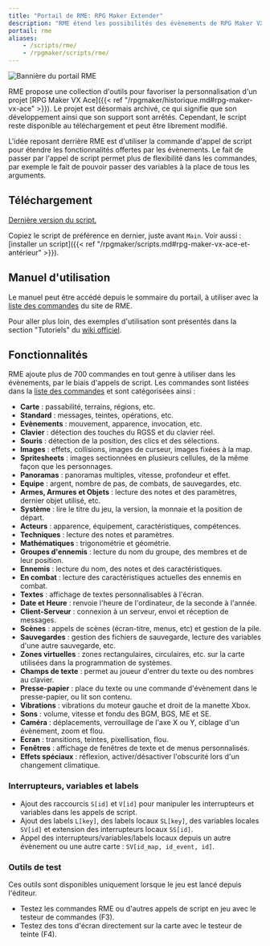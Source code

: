 ```yaml
---
title: "Portail de RME: RPG Maker Extender"
description: "RME étend les possibilités des évènements de RPG Maker VX Ace avec des outils pratiques et des centaines de nouvelles commandes."
portail: rme
aliases:
    - /scripts/rme/
    - /rpgmaker/scripts/rme/
---
```


![Bannière du portail RME](/rme/banniere.png)

RME propose une collection d'outils pour favoriser la personnalisation d'un projet [RPG Maker VX Ace]({{< ref "/rpgmaker/historique.md#rpg-maker-vx-ace" >}}). Le projet est désormais archivé, ce qui signifie que son développement ainsi que son support sont arrêtés. Cependant, le script reste disponible au téléchargement et peut être librement modifié.

L'idée reposant derrière RME est d'utiliser la commande d'appel de script pour étendre les fonctionnalités offertes par les évènements. Le fait de passer par l'appel de script permet plus de flexibilité dans les commandes, par exemple le fait de pouvoir passer des variables à la place de tous les arguments.

## Téléchargement

[Dernière version du script.](https://raw.githubusercontent.com/RMEx/RME/master/RME.rb)

Copiez le script de préférence en dernier, juste avant `Main`. Voir aussi : [installer un script]({{< ref "/rpgmaker/scripts.md#rpg-maker-vx-ace-et-antérieur" >}}).

## Manuel d'utilisation

Le manuel peut être accédé depuis le sommaire du portail, à utiliser avec la [liste des commandes](http://rmex.github.io/RMEDoc) du site de RME.

Pour aller plus loin, des exemples d'utilisation sont présentés dans la section "Tutoriels" du [wiki officiel](https://github.com/RMEx/RME/wiki).

## Fonctionnalités

RME ajoute plus de 700 commandes en tout genre à utiliser dans les évènements, par le biais d'appels de script. Les commandes sont listées dans la [liste des commandes](http://rmex.github.io/RMEDoc/) et sont catégorisées ainsi :

- **Carte** : passabilité, terrains, régions, etc.
- **Standard** : messages, teintes, opérations, etc.
- **Evènements** : mouvement, apparence, invocation, etc.
- **Clavier** : détection des touches du RGSS et du clavier réel.
- **Souris** : détection de la position, des clics et des sélections.
- **Images** : effets, collisions, images de curseur, images fixées à la map.
- **Spritesheets** : images sectionnées en plusieurs cellules, de la même façon que les personnages.
- **Panoramas** : panoramas multiples, vitesse, profondeur et effet.
- **Equipe** : argent, nombre de pas, de combats, de sauvegardes, etc.
- **Armes, Armures et Objets** : lecture des notes et des paramètres, dernier objet utilisé, etc.
- **Système** : lire le titre du jeu, la version, la monnaie et la position de départ.
- **Acteurs** : apparence, équipement, caractéristiques, compétences.
- **Techniques** : lecture des notes et paramètres.
- **Mathématiques** : trigonométrie et géométrie.
- **Groupes d'ennemis** : lecture du nom du groupe, des membres et de leur position.
- **Ennemis** : lecture du nom, des notes et des caractéristiques.
- **En combat** : lecture des caractéristiques actuelles des ennemis en combat.
- **Textes** : affichage de textes personnalisables à l'écran.
- **Date et Heure** : renvoie l'heure de l'ordinateur, de la seconde à l'année.
- **Client-Serveur** : connexion à un serveur, envoi et réception de messages.
- **Scènes** : appels de scènes (écran-titre, menus, etc) et gestion de la pile.
- **Sauvegardes** : gestion des fichiers de sauvegarde, lecture des variables d'une autre sauvegarde, etc.
- **Zones virtuelles** : zones rectangulaires, circulaires, etc. sur la carte utilisées dans la programmation de systèmes.
- **Champs de texte** : permet au joueur d'entrer du texte ou des nombres au clavier.
- **Presse-papier** : place du texte ou une commande d'évènement dans le presse-papier, ou lit son contenu.
- **Vibrations** : vibrations du moteur gauche et droit de la manette Xbox.
- **Sons** : volume, vitesse et fondu des BGM, BGS, ME et SE.
- **Caméra** : déplacements, verrouillage de l'axe X ou Y, ciblage d'un évènement, zoom et flou.
- **Ecran** : transitions, teintes, pixellisation, flou.
- **Fenêtres** : affichage de fenêtres de texte et de menus personnalisés.
- **Effets spéciaux** : réflexion, activer/désactiver l'obscurité lors d'un changement climatique.

### Interrupteurs, variables et labels

- Ajout des raccourcis `S[id]` et `V[id]` pour manipuler les interrupteurs et variables dans les appels de script.
- Ajout des labels `L[key]`, des labels locaux `SL[key]`, des variables locales `SV[id]` et extension des interrupteurs locaux `SS[id]`.
- Appel des interrupteurs/variables/labels locaux depuis un autre évènement ou une autre carte : `SV[id_map, id_event, id]`.

### Outils de test

Ces outils sont disponibles uniquement lorsque le jeu est lancé depuis l'éditeur.

- Testez les commandes RME ou d'autres appels de script en jeu avec le testeur de commandes (F3).
- Testez des tons d'écran directement sur la carte avec le testeur de teinte (F4).
